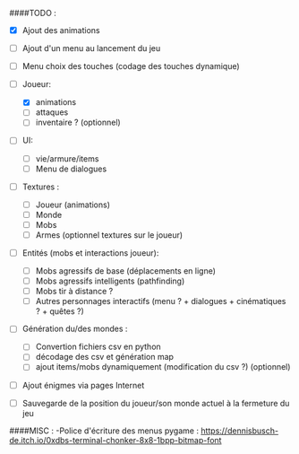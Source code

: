 ####TODO :
- [x] Ajout des animations
- [ ] Ajout d'un menu au lancement du jeu
- [ ] Menu choix des touches (codage des touches dynamique)
- [ ] Joueur:
    - [x] animations
    - [ ] attaques
    - [ ] inventaire ? (optionnel)
- [ ] UI:
    - [ ] vie/armure/items
    - [ ] Menu de dialogues
- [ ] Textures :
    - [ ] Joueur (animations)
    - [ ] Monde 
    - [ ] Mobs
    - [ ] Armes (optionnel textures sur le joueur)
- [ ] Entités (mobs et interactions joueur):
    - [ ] Mobs agressifs de base (déplacements en ligne)
    - [ ] Mobs agressifs intelligents (pathfinding)
    - [ ] Mobs tir à distance ?
    - [ ] Autres personnages interactifs (menu ? + dialogues + cinématiques ? + quêtes ?)
- [ ] Génération du/des mondes :
    - [ ] Convertion fichiers csv en python
    - [ ] décodage des csv et génération map
    - [ ] ajout items/mobs dynamiquement (modification du csv ?) (optionnel)
- [ ] Ajout énigmes via pages Internet
- [ ] Sauvegarde de la position du joueur/son monde actuel à la fermeture du jeu 


####MISC :
-Police d'écriture des menus pygame : https://dennisbusch-de.itch.io/0xdbs-terminal-chonker-8x8-1bpp-bitmap-font
